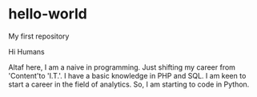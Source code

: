 # hello-world
My first repository

Hi Humans

Altaf here, I am a naive in programming. Just shifting my career from 'Content'to 'I.T.'. I have a basic knowledge in PHP and SQL. I am keen to start a career in the field of analytics. So, I am starting to code in Python.
